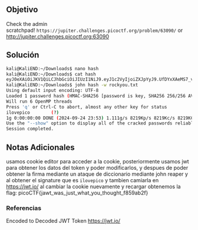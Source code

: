## Objetivo 
Check the admin scratchpad! `https://jupiter.challenges.picoctf.org/problem/63090/` or http://jupiter.challenges.picoctf.org:63090
## Solución  
```bash
kali@KaliEND:~/Downloads$ nano hash  
kali@KaliEND:~/Downloads$ cat hash  
eyJ0eXAiOiJKV1QiLCJhbGciOiJIUzI1NiJ9.eyJ1c2VyIjoiZXJpYyJ9.UfDYxXAeMS7_v7QmUnlsvw2FCQQb7aT4bY8MeOH_zNs  
kali@KaliEND:~/Downloads$ john hash -w rockyou.txt
Using default input encoding: UTF-8
Loaded 1 password hash (HMAC-SHA256 [password is key, SHA256 256/256 AVX2 8x])
Will run 6 OpenMP threads
Press 'q' or Ctrl-C to abort, almost any other key for status
ilovepico        (?)     
1g 0:00:00:00 DONE (2024-09-24 23:53) 1.111g/s 8219Kp/s 8219Kc/s 8219KC/s iloveyokaos..ilovemymother@
Use the "--show" option to display all of the cracked passwords reliably
Session completed. 

```
## Notas Adicionales 
usamos cookie editor para acceder a la cookie, posteriormente usamos jwt para obtener los datos del token y poder modificarlos, y despues de poder obtener la firma mediante un ataque de diccionario mediante john reaper y al obtener el signature que es `ilovepico` y tambien camiarla en https://jwt.io/ 
al cambiar la cookie nuevamente y recargar obtenemos la flag:
picoCTF{jawt_was_just_what_you_thought_f859ab2f}

### Referencias
Encoded to Decoded JWT Token
https://jwt.io/